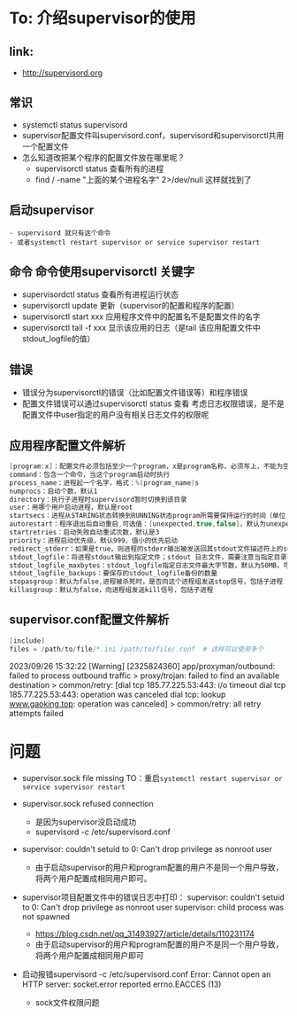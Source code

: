 # To: 介绍supervisor的使用
## link:
- http://supervisord.org

## 常识
- systemctl status supervisord
- supervisor配置文件叫supervisord.conf，supervisord和supervisorctl共用一个配置文件
- 怎么知道改把某个程序的配置文件放在哪里呢？
    - supervisorctl status 查看所有的进程
    - find / -name "上面的某个进程名字" 2>/dev/null 这样就找到了
## 启动supervisor
    - supervisord 就只有这个命令
    - 或者systemctl restart supervisor or service supervisor restart
## 命令 命令使用supervisorctl 关键字
- supervisordctl status 查看所有进程运行状态 
- supervisorctl update 更新（supervisor的配置和程序的配置）
- supervisorctl start xxx 应用程序文件中的配置名不是配置文件的名字
- supervisorctl tail -f xxx 显示该应用的日志（是tail 该应用配置文件中stdout_logfile的值）
## 错误
- 错误分为supervisorctl的错误（比如配置文件错误等）和程序错误
- 配置文件错误可以通过supervisorctl status 查看 考虑日志权限错误，是不是配置文件中user指定的用户没有相关日志文件的权限呢

## 应用程序配置文件解析
```cs
[program:x]：配置文件必须包括至少一个program，x是program名称，必须写上，不能为空
command：包含一个命令，当这个program启动时执行
process_name：进程起一个名字，格式：%(program_name)s
numprocs：启动个数，默认1
directory：执行子进程时supervisord暂时切换到该目录
user：用哪个用户启动进程，默认是root
startsecs：进程从STARING状态转换到RUNNING状态program所需要保持运行的时间（单位：秒）；启动后没有异常退出，就表示启动成功了
autorestart：程序退出后自动重启,可选值：[unexpected,true,false]，默认为unexpected，表示进程意外杀死后才重启
startretries：启动失败自动重试次数，默认是3
priority：进程启动优先级，默认999，值小的优先启动
redirect_stderr：如果是true，则进程的stderr输出被发送回其stdout文件描述符上的supervisord
stdout_logfile：将进程stdout输出到指定文件；stdout 日志文件，需要注意当指定目录不存在时无法正常启动，所以需要手动创建目录（supervisord 会自动创建日志文件）
stdout_logfile_maxbytes：stdout_logfile指定日志文件最大字节数，默认为50MB，可以加KB、MB或GB等单位
stdout_logfile_backups：要保存的stdout_logfile备份的数量
stopasgroup：默认为false,进程被杀死时，是否向这个进程组发送stop信号，包括子进程
killasgroup：默认为false，向进程组发送kill信号，包括子进程
```

## supervisor.conf配置文件解析
```cs
[include]
files = /path/to/file/*.ini /path/to/file/.conf  # 这样可以使用多个
```
2023/09/26 15:32:22 [Warning] [2325824360] app/proxyman/outbound: failed to process outbound traffic > proxy/trojan: failed to find an available destination > common/retry: [dial tcp 185.77.225.53:443: i/o timeout dial tcp 185.77.225.53:443: operation was canceled dial tcp: lookup www.gaoking.top: operation was canceled] > common/retry: all retry attempts failed

# 问题
- supervisor.sock file missing TO：重启`systemctl restart supervisor or service supervisor restart`
- supervisor.sock refused connection
    - 是因为supervisor没启动成功
    - supervisord -c /etc/supervisord.conf

- supervisor: couldn't setuid to 0: Can't drop privilege as nonroot user
  - 由于启动supervisor的用户和program配置的用户不是同一个用户导致，将两个用户配置成相同用户即可。

- supervisor项目配置文件中的错误日志中打印：
    supervisor: couldn't setuid to 0: Can't drop privilege as nonroot user
    supervisor: child process was not spawned
    - https://blog.csdn.net/qq_31493927/article/details/110231174
    - 由于启动supervisor的用户和program配置的用户不是同一个用户导致，将两个用户配置成相同用户即可

- 启动报错supervisord -c /etc/supervisord.conf     Error: Cannot open an HTTP server: socket.error reported errno.EACCES (13)
  - sock文件权限问题
